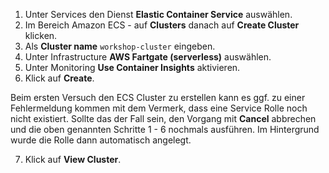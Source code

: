 1. Unter Services den Dienst **Elastic Container Service** auswählen.
2. Im Bereich Amazon ECS -  auf **Clusters** danach auf **Create Cluster** klicken.
4. Als **Cluster name** ``workshop-cluster`` eingeben.
1. Unter Infrastructure **AWS Fartgate (serverless)** auswählen.
1. Unter Monitoring **Use Container Insights** aktivieren.
6. Klick auf **Create**.

<!-- Fix this with shortcodes -->
<div class="notices note">

Beim ersten Versuch den ECS Cluster zu erstellen kann es ggf. zu einer Fehlermeldung kommen mit dem Vermerk, dass eine Service Rolle noch nicht existiert. Sollte das der Fall sein, den Vorgang mit **Cancel** abbrechen und die oben genannten Schritte 1 - 6 nochmals ausführen. Im Hintergrund wurde die Rolle dann automatisch angelegt.

</div>

7. Klick auf **View Cluster**.
